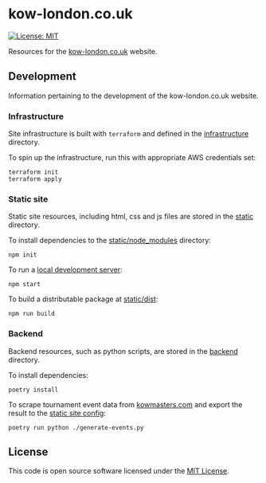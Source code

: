 # kow-london.co.uk

<a href="https://github.com/daveygit2050/kow-london.co.uk/blob/main/LICENSE"><img alt="License: MIT" src="https://img.shields.io/github/license/daveygit2050/kow-london.co.uk"></a>

Resources for the [kow-london.co.uk](https://kowlondon.co.uk) website.

## Development

Information pertaining to the development of the kow-london.co.uk website.

### Infrastructure

Site infrastructure is built with `terraform` and defined in the [infrastructure](./infrastructure) directory.

To spin up the infrastructure, run this with appropriate AWS credentials set:

    terraform init
    terraform apply

### Static site

Static site resources, including html, css and js files are stored in the [static](./static) directory.

To install dependencies to the [static/node_modules](./static/node_modules) directory:

    npm init

To run a [local development server](http://localhost:3000):

    npm start

To build a distributable package at [static/dist](./static/dist):

    npm run build

### Backend

Backend resources, such as python scripts, are stored in the [backend](./backend) directory.

To install dependencies:

    poetry install

To scrape tournament event data from [kowmasters.com](https://kowmasters.com) and export the result to the [static site config](./static/event-map/venues.json):

    poetry run python ./generate-events.py

## License

This code is open source software licensed under the [MIT License](./LICENSE).
